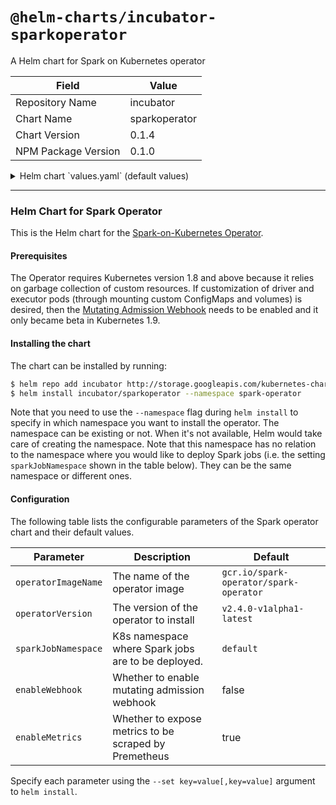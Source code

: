 # `@helm-charts/incubator-sparkoperator`

A Helm chart for Spark on Kubernetes operator

| Field               | Value         |
| ------------------- | ------------- |
| Repository Name     | incubator     |
| Chart Name          | sparkoperator |
| Chart Version       | 0.1.4         |
| NPM Package Version | 0.1.0         |

<details>

<summary>Helm chart `values.yaml` (default values)</summary>

```yaml
operatorImageName: gcr.io/spark-operator/spark-operator
operatorVersion: v2.4.0-v1alpha1-latest

imagePullPolicy: IfNotPresent

rbac:
  create: true

serviceAccounts:
  spark:
    create: true
    name:
  sparkoperator:
    create: true
    name:

sparkJobNamespace: default

enableWebhook: false
enableMetrics: true
```

</details>

---

### Helm Chart for Spark Operator

This is the Helm chart for the [Spark-on-Kubernetes Operator](https://github.com/GoogleCloudPlatform/spark-on-k8s-operator).

#### Prerequisites

The Operator requires Kubernetes version 1.8 and above because it relies on garbage collection of custom resources. If customization of driver and executor pods (through mounting custom ConfigMaps and volumes) is desired, then the [Mutating Admission Webhook](https://github.com/GoogleCloudPlatform/spark-on-k8s-operator/blob/master/docs/quick-start-guide.md#using-the-mutating-admission-webhook) needs to be enabled and it only became beta in Kubernetes 1.9.

#### Installing the chart

The chart can be installed by running:

```bash
$ helm repo add incubator http://storage.googleapis.com/kubernetes-charts-incubator
$ helm install incubator/sparkoperator --namespace spark-operator
```

Note that you need to use the `--namespace` flag during `helm install` to specify in which namespace you want to install the operator. The namespace can be existing or not. When it's not available, Helm would take care of creating the namespace. Note that this namespace has no relation to the namespace where you would like to deploy Spark jobs (i.e. the setting `sparkJobNamespace` shown in the table below). They can be the same namespace or different ones.

#### Configuration

The following table lists the configurable parameters of the Spark operator chart and their default values.

| Parameter           | Description                                           | Default                                |
| ------------------- | ----------------------------------------------------- | -------------------------------------- |
| `operatorImageName` | The name of the operator image                        | `gcr.io/spark-operator/spark-operator` |
| `operatorVersion`   | The version of the operator to install                | `v2.4.0-v1alpha1-latest`               |
| `sparkJobNamespace` | K8s namespace where Spark jobs are to be deployed.    | `default`                              |
| `enableWebhook`     | Whether to enable mutating admission webhook          | false                                  |
| `enableMetrics`     | Whether to expose metrics to be scraped by Premetheus | true                                   |

Specify each parameter using the `--set key=value[,key=value]` argument to `helm install`.
